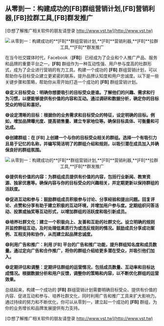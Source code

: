 ## **从零到一：构建成功的**[FB]**群组营销计划,**[FB]**营销利器,**[FB]**拉群工具,**[FB]**群发推广**

[😍想了解推广相关软件的朋友请登录 http://www.vst.tw](http://www.vst.tw)

 <center><img src="https://vst.tw/MP4/tuiguang/png/2.png" alt="从零到一：构建成功的**[FB]**群组营销计划,**[FB]**营销利器,**[FB]**拉群工具,**[FB]**群发推广"></center>

在当今社交媒体时代，Facebook（**[FB]**）已经成为了企业和个人推广产品、服务和品牌的重要平台之一。**[FB]** 群组作为一种互动性强、用户参与度高的社群形式，成为了企业进行营销的有力工具。构建一个成功的 **[FB]** 群组营销计划，可以帮助你与目标受众建立更紧密的联系，提升品牌认知度和用户忠诚度。以下是一些关键步骤和策略，帮助你从零开始打造一个成功的 **[FB]** 群组营销计划。

**😄定义目标受众：明确你想要吸引的目标受众是谁。了解他们的兴趣、需求和行为习惯，以便能够提供有价值的内容和互动。通过调研和数据分析，确定你的目标受众的特征和喜好。**

**😄设定清晰的目标：根据你的业务需求和目标受众的特征，设定明确的目标。例如，增加品牌曝光度、提高销售量、建立专家地位等。确保目标具体、可衡量和可达成。**

**😄创建群组：在 **[FB]** 上创建一个与你的目标受众相关的群组。选择一个有吸引力且易于记忆的名称，并编写简洁明了的群组介绍和规则，以吸引潜在成员加入并确保良好的群组氛围。**

 <center><img src="https://vst.tw/MP4/tuiguang/png/0.png" alt="从零到一：构建成功的**[FB]**群组营销计划,**[FB]**营销利器,**[FB]**拉群工具,**[FB]**群发推广"></center>

**😄提供有价值的内容：为群组成员提供有价值的内容，包括行业新闻、教育资源、独家优惠等。确保内容与你的目标受众的兴趣相关，并定期更新以保持群组的活跃度。**

**😄促进互动和参与：鼓励群组成员积极参与讨论、分享经验和提出问题。回复评论、点赞和分享有助于建立积极的互动环境，并增加用户参与度。定期组织问答活动、投票或抽奖等互动形式，以增加群组的活跃度和吸引新成员。**

**😄培养社群文化：建立一个积极向上、友善和互助的社群文化。设立明确的规则并监控群组互动，及时处理低素质行为或违反规则的情况。鼓励成员分享成功案例、互相支持和协作，从而建立起品牌忠诚度。**

**😄利用广告和推广：利用 **[FB]** 平台的广告和推广功能，提升群组知名度和成员数量。通过定向广告和合作推广，将你的群组介绍给更多潜在受众，并吸引他们加入。**

**😄定期评估和调整：定期评估群组的运营情况，包括成员数量、互动率和目标达成情况。根据数据分析和用户反馈，调整你的策略和内容，以不断优化群组的运营效果。**

总结起来，构建一个成功的 **[FB]** 群组营销计划需要明确目标受众、提供有价值的内容、促进互动和参与、培养社群文化，同时利用广告和推广工具来扩大影响力。通过持续的努力和不断优化，你可以从零到一，建立起一个成功的 **[FB]** 群组，为你的业务增长和品牌发展提供有力支持。

[😍想了解推广相关软件的朋友请登录 http://www.vst.tw](http://www.vst.tw)



